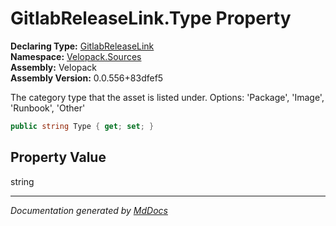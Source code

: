 ﻿<!--  
  <auto-generated>   
    The contents of this file were generated by a tool.  
    Changes to this file may be list if the file is regenerated  
  </auto-generated>   
-->

# GitlabReleaseLink.Type Property

**Declaring Type:** [GitlabReleaseLink](../index.md)  
**Namespace:** [Velopack.Sources](../../index.md)  
**Assembly:** Velopack  
**Assembly Version:** 0.0.556+83dfef5

The category type that the asset is listed under. Options: 'Package', 'Image', 'Runbook', 'Other'

```csharp
public string Type { get; set; }
```

## Property Value

string

___

*Documentation generated by [MdDocs](https://github.com/ap0llo/mddocs)*
